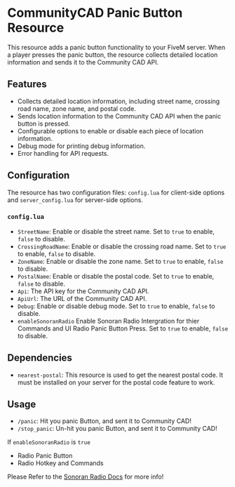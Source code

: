 # CommunityCAD Panic Button Resource

This resource adds a panic button functionality to your FiveM server. When a player presses the panic button, the resource collects detailed location information and sends it to the Community CAD API.

## Features

- Collects detailed location information, including street name, crossing road name, zone name, and postal code.
- Sends location information to the Community CAD API when the panic button is pressed.
- Configurable options to enable or disable each piece of location information.
- Debug mode for printing debug information.
- Error handling for API requests.

## Configuration

The resource has two configuration files: `config.lua` for client-side options and `server_config.lua` for server-side options.

### `config.lua`

- `StreetName`: Enable or disable the street name. Set to `true` to enable, `false` to disable.
- `CrossingRoadName`: Enable or disable the crossing road name. Set to `true` to enable, `false` to disable.
- `ZoneName`: Enable or disable the zone name. Set to `true` to enable, `false` to disable.
- `PostalName`: Enable or disable the postal code. Set to `true` to enable, `false` to disable.
- `Api`: The API key for the Community CAD API.
- `ApiUrl`: The URL of the Community CAD API.
- `Debug`: Enable or disable debug mode. Set to `true` to enable, `false` to disable.
- `enableSonoranRadio` Enable Sonoran Radio Intergration for thier Commands and UI Radio Panic Button Press. Set to `true` to enable, `false` to disable.


## Dependencies

- `nearest-postal`: This resource is used to get the nearest postal code. It must be installed on your server for the postal code feature to work.

## Usage

- `/panic`: Hit you panic Button, and sent it to Community CAD!
- `/stop_panic`: Un-hit you panic Button, and sent it to Community CAD!

If `enableSonoranRadio` is `true`
- Radio Panic Button
- Radio Hotkey and Commands

Please Refer to the [Sonoran Radio Docs](https://info.sonoranradio.com/) for more info!
